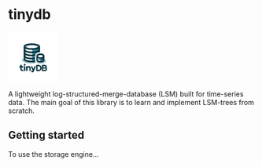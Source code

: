 # tinydb

<img src="docs/tinydb_logo.png" alt="tinydb" width="20%" height="auto">

A lightweight log-structured-merge-database (LSM) built for time-series data. The main goal of this library is to learn and implement LSM-trees from scratch.

## Getting started

To use the storage engine...